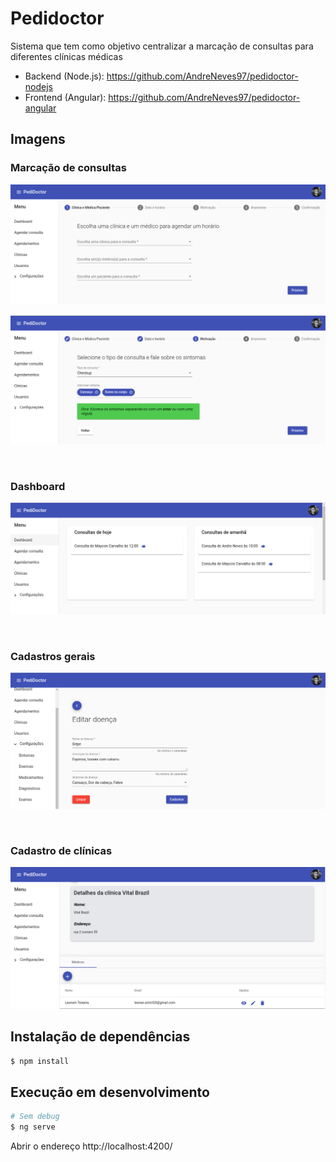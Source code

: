 
# Pedidoctor

Sistema que tem como objetivo centralizar a marcação de consultas para diferentes clínicas médicas

- Backend (Node.js): https://github.com/AndreNeves97/pedidoctor-nodejs
- Frontend (Angular): https://github.com/AndreNeves97/pedidoctor-angular


## Imagens

### Marcação de consultas
![Marcação de consultas](img/pedidoctor-1.png)

![Marcação de consultas](img/pedidoctor-2.png)

<br>

### Dashboard
![Marcação de consultas](img/pedidoctor-3.png)

<br>

### Cadastros gerais
![Marcação de consultas](img/pedidoctor-4.png)


<br>

### Cadastro de clínicas
![Marcação de consultas](img/pedidoctor-5.png)


## Instalação de dependências

```bash
$ npm install
```


## Execução em desenvolvimento


```bash
# Sem debug
$ ng serve
```

Abrir o endereço http://localhost:4200/
